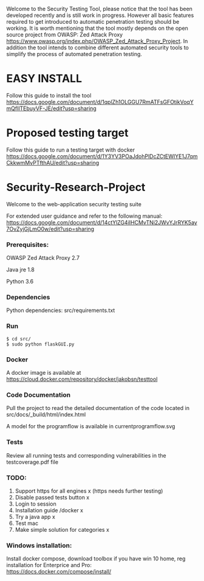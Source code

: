 Welcome to the Security Testing Tool, please notice that the tool has been developed recently and is still work in progress. However all basic features required to get introduced to automatic penetration testing should be working. It is worth mentioning that the tool mostly depends on the open source project from OWASP: Zed Attack Proxy https://www.owasp.org/index.php/OWASP_Zed_Attack_Proxy_Project. In addition the tool intends to combine different automated security tools to simplify the process of automated penetration testing. 

# EASY INSTALL

Follow this guide to install the tool
https://docs.google.com/document/d/1qplZh1OLGGU7RmATFsGFOtikVoqYmQfIlTEbuyVF-JE/edit?usp=sharing 

# Proposed testing target

Follow this guide to run a testing target with docker
https://docs.google.com/document/d/1Y3YV3POaJdohPlDcZCtEWIYE1J7qmCkkwmMvPTfthAU/edit?usp=sharing

# Security-Research-Project

Welcome to the web-application security testing suite

For extended user guidance and refer to the following manual: https://docs.google.com/document/d/14ctYlZG4iIHCMvTNi2JWvYJrRYK5ay7OvZyjGjLmO0w/edit?usp=sharing

### Prerequisites:

OWASP Zed Attack Proxy 2.7

Java jre 1.8

Python 3.6

### Dependencies

Python dependencies: src/requirements.txt

### Run

	$ cd src/
	$ sudo python flaskGUI.py

### Docker

A docker image is available at https://cloud.docker.com/repository/docker/jakobsn/testtool

### Code Documentation

Pull the project to read the detailed documentation of the code located in src/docs/_build/html/index.html

A model for the programflow is available in currentprogramflow.svg

### Tests

Review all running tests and corresponding vulnerabilities in the testcoverage.pdf file

### TODO:

1. Support https for all engines x (https needs further testing)
2. Disable passed tests button x
3. Login to session 
4. Installation guide /docker x
5. Try a java app x
6. Test mac
7. Make simple solution for categories x

### Windows installation:
Install docker compose, download toolbox if you have win 10 home, reg installation for Enterprice and Pro:
https://docs.docker.com/compose/install/

